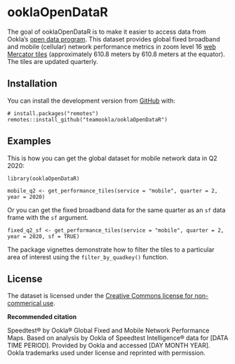 
<!-- README.md is generated from README.Rmd. Please edit that file -->

ooklaOpenDataR
==============

<!-- badges: start -->
<!-- badges: end -->

The goal of ooklaOpenDataR is to make it easier to access data from
Ookla’s [open data
program](https://registry.opendata.aws/speedtest-global-performance/).
This dataset provides global fixed broadband and mobile (cellular)
network performance metrics in zoom level 16 [web Mercator
tiles](https://en.wikipedia.org/wiki/Tiled_web_map) (approximately 610.8
meters by 610.8 meters at the equator). The tiles are updated quarterly.

Installation
------------

You can install the development version from
[GitHub](https://github.com/) with:

    # install.packages("remotes")
    remotes::install_github("teamookla/ooklaOpenDataR")

Examples
--------

This is how you can get the global dataset for mobile network data in Q2
2020:

    library(ooklaOpenDataR)

    mobile_q2 <- get_performance_tiles(service = "mobile", quarter = 2, year = 2020)

Or you can get the fixed broadband data for the same quarter as an `sf`
data frame with the `sf` argument.

    fixed_q2_sf <- get_performance_tiles(service = "mobile", quarter = 2, year = 2020, sf = TRUE)

The package vignettes demonstrate how to filter the tiles to a
particular area of interest using the `filter_by_quadkey()` function.

License
-------

The dataset is licensed under the [Creative Commons license for
non-commerical use](https://creativecommons.org/licenses/by-nc-sa/4.0/).

**Recommended citation**

Speedtest® by Ookla® Global Fixed and Mobile Network Performance Maps.
Based on analysis by Ookla of Speedtest Intelligence® data for \[DATA
TIME PERIOD\]. Provided by Ookla and accessed \[DAY MONTH YEAR\]. Ookla
trademarks used under license and reprinted with permission.
